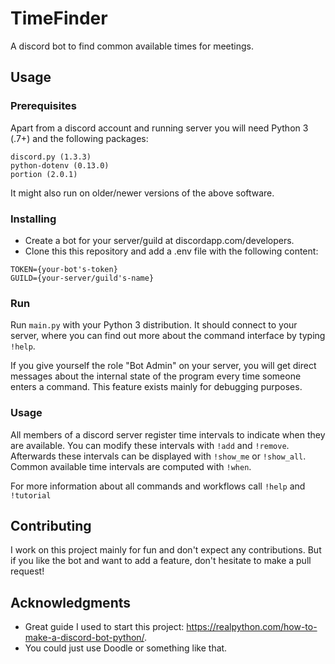 # TimeFinder

A discord bot to find common available times for meetings.

## Usage

### Prerequisites

Apart from a discord account and running server you will need Python 3 (.7+) and the following packages:

```
discord.py (1.3.3)
python-dotenv (0.13.0)
portion (2.0.1)
```

It might also run on older/newer versions of the above software.

### Installing

* Create a bot for your server/guild at discordapp.com/developers. 
* Clone this this repository and add a .env file with the following content:

```
TOKEN={your-bot's-token}
GUILD={your-server/guild's-name}
```

### Run

Run `main.py` with your Python 3 distribution. It should connect to your server, where you can find out more about the command interface by typing `!help`. 

If you give yourself the role "Bot Admin" on your server, you will get direct messages about the internal state of the program every time someone enters a command. This feature exists mainly for debugging purposes.

### Usage

All members of a discord server register time intervals to indicate when they are available. 
You can modify these intervals with `!add` and `!remove`. Afterwards these intervals can be displayed with `!show_me` or `!show_all`. Common available time intervals are computed with `!when`.

For more information about all commands and workflows call `!help` and `!tutorial`

## Contributing

I work on this project mainly for fun and don't expect any contributions. But if you like the bot and want to add a feature, don't hesitate to make a pull request!

## Acknowledgments

* Great guide I used to start this project: https://realpython.com/how-to-make-a-discord-bot-python/.
* You could just use Doodle or something like that.
